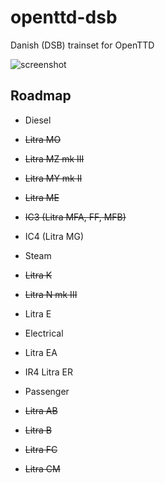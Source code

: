 # openttd-dsb
Danish (DSB) trainset for OpenTTD

![screenshot](https://raw.github.com/kosmobot/openttd-dsb/master/scereenshot.png)

## Roadmap

* Diesel
 * ~~Litra MO~~
 * ~~Litra MZ mk III~~
 * ~~Litra MY mk II~~
 * ~~Litra ME~~
 * ~~IC3 (Litra MFA, FF, MFB)~~
 * IC4 (Litra MG)

* Steam
 * ~~Litra K~~
 * ~~Litra N mk III~~
 * Litra E

* Electrical
 * Litra EA
 * IR4 Litra ER

* Passenger
 * ~~Litra AB~~
 * ~~Litra B~~
 * ~~Litra FC~~
 * ~~Litra CM~~

